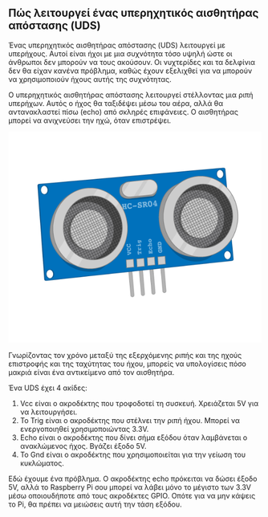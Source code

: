 ## Πώς λειτουργεί ένας υπερηχητικός αισθητήρας απόστασης (UDS)

Ένας υπερηχητικός αισθητήρας απόστασης (UDS) λειτουργεί με υπερήχους. Αυτοί είναι ήχοι με μια συχνότητα τόσο υψηλή ώστε οι άνθρωποι δεν μπορούν να τους ακούσουν. Οι νυχτερίδες και τα δελφίνια δεν θα είχαν κανένα πρόβλημα, καθώς έχουν εξελιχθεί για να μπορούν να χρησιμοποιούν ήχους αυτής της συχνότητας.

Ο υπερηχητικός αισθητήρας απόστασης λειτουργεί στέλλοντας μια ριπή υπερήχων. Αυτός ο ήχος θα ταξιδέψει μέσω του αέρα, αλλά θα αντανακλαστεί πίσω (echo) από σκληρές επιφάνειες. Ο αισθητήρας μπορεί να ανιχνεύσει την ηχώ, όταν επιστρέψει.

![uds](images/Ultrasonic_Distance_Sensor.png)

Γνωρίζοντας τον χρόνο μεταξύ της εξερχόμενης ριπής και της ηχούς επιστροφής και της ταχύτητας του ήχου, μπορείς να υπολογίσεις πόσο μακριά είναι ένα αντικείμενο από τον αισθητήρα.

Ένα UDS έχει 4 ακίδες:

1. Vcc είναι ο ακροδέκτης που τροφοδοτεί τη συσκευή. Χρειάζεται 5V για να λειτουργήσει.
2. Το Trig είναι ο ακροδέκτης που στέλνει την ριπή ήχου. Μπορεί να ενεργοποιηθεί χρησιμοποιώντας 3.3V.
3. Echo είναι ο ακροδέκτης που δίνει σήμα εξόδου όταν λαμβάνεται ο ανακλώμενος ήχος. Βγάζει έξοδο 5V.
4. Το Gnd είναι ο ακροδέκτης που χρησιμοποιείται για την γείωση του κυκλώματος.

Εδώ έχουμε ένα πρόβλημα. Ο ακροδέκτης echo πρόκειται να δώσει έξοδο 5V, αλλά το Raspberry Pi σου μπορεί να λάβει μόνο το μέγιστο των 3.3V μέσω οποιουδήποτε από τους ακροδέκτες GPIO. Οπότε για να μην κάψεις το Pi, θα πρέπει να μειώσεις αυτή την τάση εξόδου.

